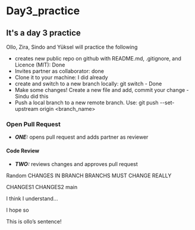 # Day3_practice
## It's a day 3 practice 

Ollo, Zira, Sindo and Yüksel will practice the following 
* creates new public repo on github with README.md, .gitignore, and Licence (MIT): Done
*  Invites partner as collaborator: done
*   Clone it to your machine: I did already 
*   create and switch to a new branch locally: git switch - Done 
*   Make some changes! Create a new file and add, commit your change - Sindu did this 
*   Push a local branch to a new remote branch. Use: git push --set-upstream origin <branch_name>

### Open Pull Request
- ***ONE:*** opens pull request and adds partner as reviewer
#### Code Review
- ***TWO:*** reviews changes and approves pull request

 Random
CHANGES IN BRANCH
BRANCHS MUST CHANGE
REALLY

CHANGES1 
CHANGES2
main

I think I understand...


I hope so

This is ollo’s sentence!

